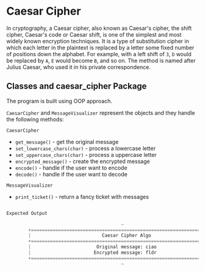 # Caesar Cipher

In cryptography, a Caesar cipher, also known as Caesar's cipher, the shift cipher, Caesar's code or Caesar shift, is one of the simplest and most widely known encryption techniques. It is a type of substitution cipher in which each letter in the plaintext is replaced by a letter some fixed number of positions down the alphabet. For example, with a left shift of `3`, `D` would be replaced by `A`, `E` would become `B`, and so on. The method is named after Julius Caesar, who used it in his private correspondence.

## Classes and caesar_cipher Package

The program is built using OOP approach.

`CaesarCipher` and `MessageVisualizer` represent the objects and they handle the following methods:

`CaesarCipher`
- `get_message()` - get the original message
- `set_lowercase_chars(char)` - process a lowercase letter
- `set_uppercase_chars(char)` - process a uppercase letter
- `encrypted_message()` - create the encrypted message
- `encode()` - handle if the user want to encode
- `decode()` - handle if the user want to decode

`MessageVisualizer`
- `print_ticket()` - return a fancy ticket with messages

```Python

Expected Output

                                          ~
        +======================================================================+
        |                          Caesar Cipher Algo                          |
        +======================================================================+
        |                        Original message: ciao                        |
        |                       Encrypted message: fldr                        |
        +======================================================================+
                                          ~

```


